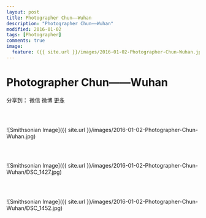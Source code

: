 ```yaml
---
layout: post
title: Photographer Chun——Wuhan
description: "Photographer Chun——Wuhan"
modified: 2016-01-02
tags: [Photographer]
comments: true
image:
  feature: ({{ site.url }}/images/2016-01-02-Photographer-Chun-Wuhan.jpg)
---
```


# Photographer Chun——Wuhan

<div id="ckepop">
<span class="jiathis_txt">分享到：</span>
<a class="jiathis_button_weixin">微信</a>
<a class="jiathis_button_tsina">微博</a>
<a href="http://www.jiathis.com/share?uid=2074997"  class="jiathis jiathis_txt jiathis_separator jtico jtico_jiathis" target="_blank">更多</a></div>
<script type="text/javascript" src="http://v3.jiathis.com/code/jia.js?uid=2074997" charset="utf-8"></script>
<script>
    var jiathis_config={
        data_track_clickback:true,
        summary:"好的人像离不开专业的后期处理",
        shortUrl:false,
        hideMore:false
    }
</script>

### &nbsp;

![Smithsonian Image]({{ site.url }}/images/2016-01-02-Photographer-Chun-Wuhan.jpg)

### &nbsp;

![Smithsonian Image]({{ site.url }}/images/2016-01-02-Photographer-Chun-Wuhan/DSC_1427.jpg)

### &nbsp;

![Smithsonian Image]({{ site.url }}/images/2016-01-02-Photographer-Chun-Wuhan/DSC_1452.jpg)

### &nbsp;